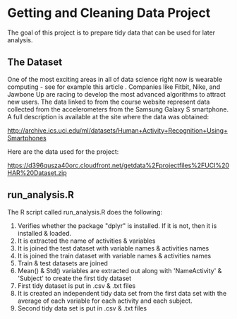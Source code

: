 # Getting and Cleaning Data Project

The goal of this project is to prepare tidy data that can be used for later analysis.


## The Dataset

One of the most exciting areas in all of data science right now is wearable computing - see for example this article . Companies like Fitbit, Nike, and Jawbone Up are racing to develop the most advanced algorithms to attract new users. The data linked to from the course website represent data collected from the accelerometers from the Samsung Galaxy S smartphone. A full description is available at the site where the data was obtained:

http://archive.ics.uci.edu/ml/datasets/Human+Activity+Recognition+Using+Smartphones

Here are the data used for the project:

https://d396qusza40orc.cloudfront.net/getdata%2Fprojectfiles%2FUCI%20HAR%20Dataset.zip

## run_analysis.R

The R script called run_analysis.R does the following:

1. Verifies whether the package "dplyr" is installed. If it is not, then it is installed & loaded.
2. It is extracted the name of activities & variables
3. It is joined the test dataset with variable names & activities names
4. It is joined the train dataset with variable names & activities names
5. Train & test datasets are joined
6. Mean() & Std() variables are extracted out along with 'NameActivity' & 'Subject' to create the first tidy dataset
7. First tidy dataset is put in .csv & .txt files
8. It is created an independent tidy data set from the first data set with the average of each variable for each activity and each subject.
9. Second tidy data set is put in .csv & .txt files

